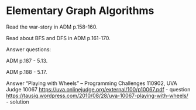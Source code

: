 # Elementary Graph Algorithms

Read the war-story in ADM p.158-160.

Read about BFS and DFS in ADM p.161-170.

Answer questions:

ADM p.187 - 5.13.

ADM p.188 - 5.17.

Answer “Playing with Wheels” – Programming Challenges 110902, UVA Judge 10067
https://uva.onlinejudge.org/external/100/p10067.pdf - question
https://tausiq.wordpress.com/2010/08/28/uva-10067-playing-with-wheels/ - solution
